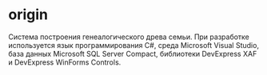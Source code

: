 origin
======

Система построения генеалогического древа семьи. При разработке используется язык программирования C#, среда Microsoft Visual Studio, база данных Microsoft SQL Server Compact, библиотеки DevExpress XAF и DevExpress WinForms Controls. 
